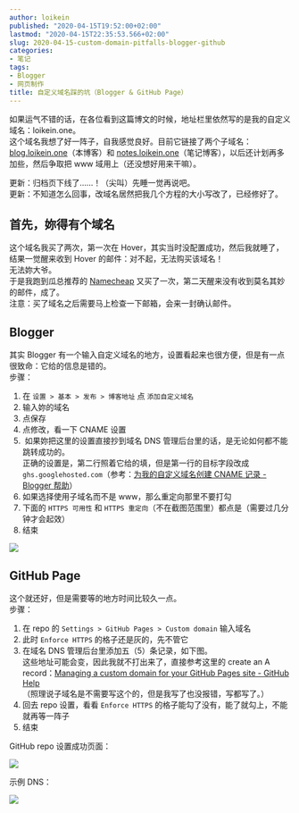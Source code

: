 ```yaml
---
author: loikein
published: "2020-04-15T19:52:00+02:00"
lastmod: "2020-04-15T22:35:53.566+02:00"
slug: 2020-04-15-custom-domain-pitfalls-blogger-github
categories:
- 笔记
tags:
- Blogger
- 网页制作
title: 自定义域名踩的坑（Blogger & GitHub Page）
---
```

如果运气不错的话，在各位看到这篇博文的时候，地址栏里依然写的是我的自定义域名：loikein.one。  
这个域名我想了好一阵子，自我感觉良好。目前它链接了两个子域名：[blog.loikein.one](https://blog.loikein.one/)（本博客）和 [notes.loikein.one](https://notes.loikein.one/post/)（笔记博客），以后还计划再多加些，然后争取把
www 域用上（还没想好用来干嘛）。  
  
更新：归档页下线了……！（尖叫）先睡一觉再说吧。  
更新：不知道怎么回事，改域名居然把我几个方程的大小写改了，已经修好了。  
  

## 首先，妳得有个域名

这个域名我买了两次，第一次在 Hover，其实当时没配置成功，然后我就睡了，结果一觉醒来收到 Hover
的邮件：对不起，无法购买该域名！  
无法妳大爷。  
于是我跑到瓜总推荐的 [Namecheap](https://www.namecheap.com/) 又买了一次，第二天醒来没有收到莫名其妙的邮件，成了。  
注意：买了域名之后需要马上检查一下邮箱，会来一封确认邮件。  
  

## Blogger

其实 Blogger 有一个输入自定义域名的地方，设置看起来也很方便，但是有一点很致命：它给的信息是错的。  
步骤：  

1.  在 `设置 > 基本 > 发布 > 博客地址` 点 `添加自定义域名`
2.  输入妳的域名
3.  点保存
4.  点修改，看一下 CNAME 设置
5.   如果妳把这里的设置直接抄到域名 DNS
    管理后台里的话，是无论如何都不能跳转成功的。  
    正确的设置是，第二行照着它给的填，但是第一行的目标字段改成
    `ghs.googlehosted.com`（参考：[为我的自定义域名创建 CNAME 记录 -
    Blogger
    帮助](https://support.google.com/blogger/answer/58317?hl=zh-Hans&authuser=0)）
6.  如果选择使用子域名而不是 www，那么重定向那里不要打勾
7.  下面的 `HTTPS 可用性` 和
    `HTTPS 重定向`（不在截图范围里）都点是（需要过几分钟才会起效） 
8.  结束

![](/post-img/2020-04-15-custom-domain-pitfalls-1.png)


## GitHub Page

这个就还好，但是需要等的地方时间比较久一点。  
步骤：  

1.  在 repo 的 `Settings > GitHub Pages > Custom domain` 输入域名
2.  此时 `Enforce HTTPS` 的格子还是灰的，先不管它
3.  在域名 DNS 管理后台里添加五（5）条记录，如下图。  
    这些地址可能会变，因此我就不打出来了，直接参考这里的 create an A
    record：[Managing a custom domain for your GitHub Pages site -
    GitHub
    Help](https://help.github.com/en/github/working-with-github-pages/managing-a-custom-domain-for-your-github-pages-site#configuring-an-apex-domain)  
    （照理说子域名是不需要写这个的，但是我写了也没报错，写都写了。）
4.  回去 repo 设置，看看 `Enforce HTTPS`
    的格子能勾了没有，能了就勾上，不能就再等一阵子
5.  结束

GitHub repo 设置成功页面：  

![](/post-img/2020-04-15-custom-domain-pitfalls-2.png)

示例 DNS：  

![](/post-img/2020-04-15-custom-domain-pitfalls-3.png)
